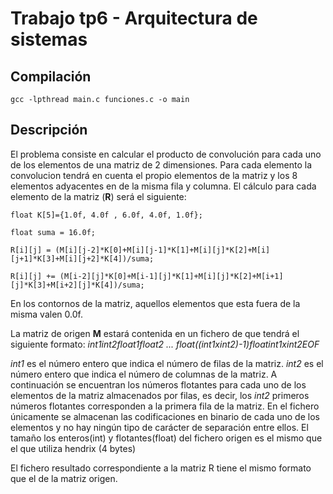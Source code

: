 Trabajo tp6 - Arquitectura de sistemas
=======
Compilación
-----------
`gcc -lpthread main.c funciones.c -o main`

Descripción
-----------
El problema consiste en calcular el producto de convolución para cada uno de los elementos de una matriz de 2 dimensiones. Para cada elemento la convolucion tendrá en cuenta el propio elementos de la matriz y los 8 elementos adyacentes en de la misma fila y columna. El cálculo para cada elemento de la matriz (**R**) será el siguiente:

`float K[5]={1.0f, 4.0f , 6.0f, 4.0f, 1.0f};`

`float suma = 16.0f;`

`R[i][j] = (M[i][j-2]*K[0]+M[i][j-1]*K[1]+M[i][j]*K[2]+M[i][j+1]*K[3]+M[i][j+2]*K[4])/suma;`

`R[i][j] += (M[i-2][j]*K[0]+M[i-1][j]*K[1]+M[i][j]*K[2]+M[i+1][j]*K[3]+M[i+2][j]*K[4])/suma;`

En los contornos de la matriz, aquellos elementos que esta fuera de la misma valen 0.0f.

La matriz de origen **M** estará contenida en un fichero de que tendrá el siguiente formato:
*int1int2float1float2 ... float((int1xint2)-1)floatint1xint2EOF*

*int1* es el número entero que indica el número de filas de la matriz. *int2* es el número entero que indica el número de columnas de la matriz. A continuación se encuentran los números flotantes para cada uno de los elementos de la matriz almacenados por filas, es decir, los *int2* primeros números flotantes corresponden a la primera fila de la matriz. En el fichero únicamente se almacenan las codificaciones en binario de cada uno de los elementos y no hay ningún tipo de carácter de separación entre ellos. El tamaño los enteros(int) y flotantes(float) del fichero origen es el mismo que el que utiliza hendrix (4 bytes)

El fichero resultado correspondiente a la matriz R tiene el mismo formato que el de la matriz origen.

